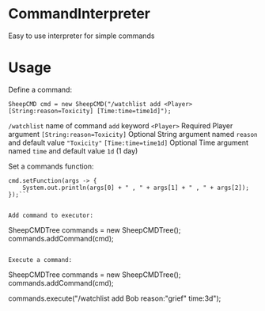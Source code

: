 # CommandInterpreter

Easy to use interpreter for simple commands

<h1> Usage </h1>
Define a command:

```
SheepCMD cmd = new SheepCMD("/watchlist add <Player> [String:reason=Toxicity] [Time:time=time1d]");
```

```/watchlist``` name of command
```add``` keyword
```<Player>``` Required Player argument
```[String:reason=Toxicity]``` Optional String argument named ```reason``` and default value ```"Toxicity"```
```[Time:time=time1d]``` Optional Time argument named ```time``` and default value ```1d``` (1 day)

Set a commands function:
```
cmd.setFunction(args -> {
    System.out.println(args[0] + " , " + args[1] + " , " + args[2]);
});```


Add command to executor:

```
SheepCMDTree commands = new SheepCMDTree();
commands.addCommand(cmd);
```

Execute a command:
```
SheepCMDTree commands = new SheepCMDTree();
        commands.addCommand(cmd);

commands.execute("/watchlist add Bob reason:\"grief\" time:3d");
```

